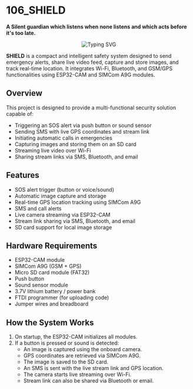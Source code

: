 # 106_SHIELD
**A Silent guardian which listens when none listens and which acts  before it's too late.**

<p align="center">
  <img src="https://readme-typing-svg.demolab.com?font=Fira+Code&weight=700&pause=1000&color=0F62FE&center=true&width=1000&lines=SHIELD+—+A+SMART+GUARDIAN;LIVE+STREAMING+%7C+CALL+%7C+LIVE+LOCATION+%7C+SOS+ALERT+MESSAGE;WI-FI+%2F+BLUETOOTH+%7C+SD+CARD+STORAGE" alt="Typing SVG" />
</p>


**SHIELD** is a compact and intelligent safety system designed to send emergency alerts, share live video feed, capture and store images, and track real-time location. It integrates Wi-Fi, Bluetooth, and GSM/GPS functionalities using ESP32-CAM and SIMCom A9G modules.

## Overview

This project is designed to provide a multi-functional security solution capable of:

- Triggering an SOS alert via push button or sound sensor
- Sending SMS with live GPS coordinates and stream link
- Initiating automatic calls in emergencies
- Capturing images and storing them on an SD card
- Streaming live video over Wi-Fi
- Sharing stream links via SMS, Bluetooth, and email


## Features

- SOS alert trigger (button or voice/sound)
- Automatic image capture and storage
- Real-time GPS location tracking using SIMCom A9G
- SMS and call alerts
- Live camera streaming via ESP32-CAM
- Stream link sharing via SMS, Bluetooth, and email
- SD card support for local image storage


## Hardware Requirements

- ESP32-CAM module
- SIMCom A9G (GSM + GPS)
- Micro SD card module (FAT32)
- Push button
- Sound sensor module
- 3.7V lithium battery / power bank
- FTDI programmer (for uploading code)
- Jumper wires and breadboard


## How the System Works

1. On startup, the ESP32-CAM initializes all modules.
2. If a button is pressed or sound is detected:
   - An image is captured using the onboard camera.
   - GPS coordinates are retrieved via SIMCom A9G.
   - The image is saved to the SD card.
   - An SMS is sent with the live stream link and GPS location.
   - The camera starts live streaming over Wi-Fi.
   - Stream link can also be shared via Bluetooth or email.



